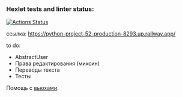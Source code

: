 ### Hexlet tests and linter status:
[![Actions Status](https://github.com/vadim-gusak/python-project-52/workflows/hexlet-check/badge.svg)](https://github.com/vadim-gusak/python-project-52/actions)

ссылка: https://python-project-52-production-8293.up.railway.app/

to do:
- AbstractUser
- Права редактирования (миксин)
- Переводы текста
- Тесты

Помощь с [вьюхами](https://habr.com/ru/post/568198/).
